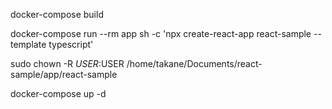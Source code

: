 <!-- ビルド -->
docker-compose build
<!-- プロジェクトを作成 -->
docker-compose run --rm app sh -c 'npx create-react-app react-sample --template typescript'
<!-- プロジェクトの管理者をrootから変更 -->
sudo chown -R $USER:$USER /home/takane/Documents/react-sample/app/react-sample
<!-- コンテナ起動 -->
docker-compose up -d